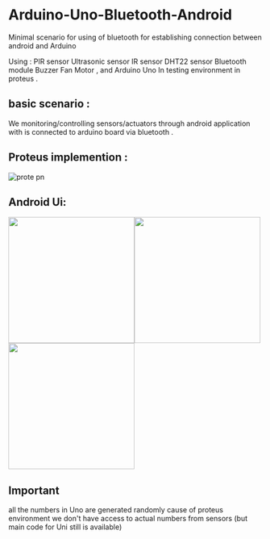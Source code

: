 # Arduino-Uno-Bluetooth-Android
Minimal scenario for using of bluetooth for establishing connection between android and Arduino

Using : 
PIR sensor 
Ultrasonic sensor
IR sensor 
DHT22 sensor
Bluetooth module
Buzzer
Fan 
Motor , and
Arduino Uno
In testing environment in proteus .

## basic scenario :

We monitoring/controlling sensors/actuators through android application with is connected to arduino board via bluetooth .

## Proteus implemention :

![prote pn](https://user-images.githubusercontent.com/56604822/179461033-150a8ee7-aeb7-4748-9c81-84fb27d3df60.png)

## Android Ui:

<img src="https://user-images.githubusercontent.com/56604822/179461146-c56a1aef-b7dc-4503-bc8f-18eed9b91c34.png" width="250" ><img src="https://user-images.githubusercontent.com/56604822/179461137-182e8939-8241-46c0-9e8b-066d8912bae2.png " width="250" ><img src="https://user-images.githubusercontent.com/56604822/179461120-cba06ba5-cd6d-4dad-a99a-164f37e5c6d2.png " width="250" >

## Important 
all the numbers in Uno are generated randomly cause of proteus environment we don't have access to actual numbers from sensors (but main code for Uni still is available)
